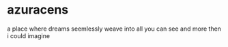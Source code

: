 # azuracens
a place where dreams seemlessly weave into all you can see and more then i could imagine

